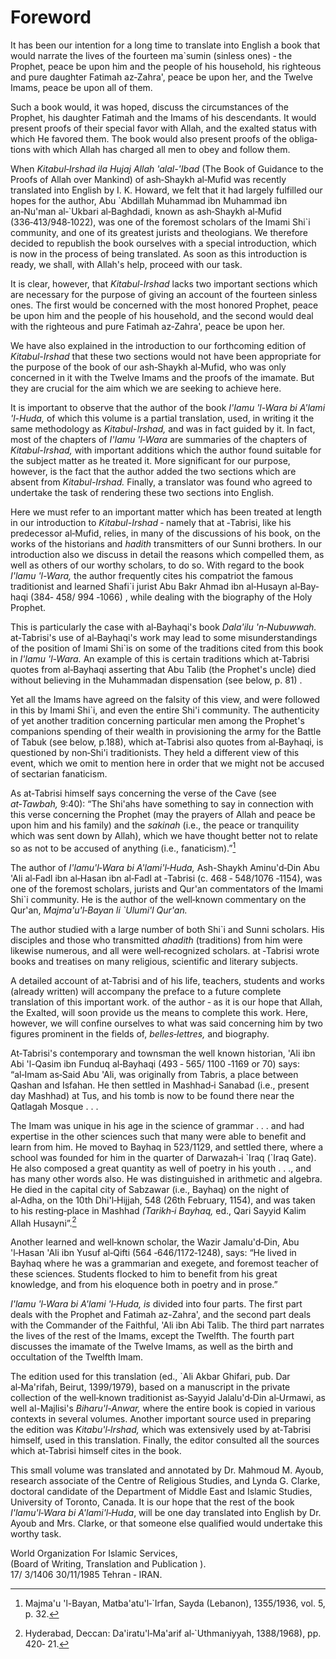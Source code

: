 Foreword
========

It has been our intention for a long time to translate into English a
book that would narrate the lives of the fourteen ma\`sumin (sinless
ones) ‑ the Prophet, peace be upon him and the people of his household,
his righteous and pure daughter Fatimah az‑Zahra', peace be upon her,
and the Twelve Imams, peace be upon all of them.

Such a book would, it was hoped, discuss the circumstances of the
Prophet, his daughter Fatimah and the Imams of his descendants. It would
present proofs of their special favor with Allah, and the exalted status
with which He favored them. The book would also present proofs of the
obliga­tions with which Allah has charged all men to obey and follow
them.

When *Kitabul‑Irshad ila Hujaj* *Allah 'alal-'Ibad* (The Book of
Guidance to the Proofs of Allah over Mankind) of ash‑Shaykh al‑Mufid was
recently translated into English by I. K. Howard, we felt that it had
largely fulfilled our hopes for the author, Abu \`Abdillah Muhammad ibn
Muhammad ibn an‑Nu'man al‑\`Ukbari al‑Baghdadi, known as ash‑Shaykh
al‑Mufid (336‑413/948‑1022), was one of the foremost scholars of the
Imami Shi\`i community, and one of its greatest jurists and theologians.
We therefore decided to republish the book ourselves with a special
introduction, which is now in the process of being translated. As soon
as this introduction is ready, we shall, with Allah's help, proceed with
our task.

It is clear, however, that *Kitabul-Irshad* lacks two important sections
which are necessary for the purpose of giving an account of the fourteen
sinless ones. The first would be concerned with the most honored
Prophet, peace be upon him and the people of his household, and the
second would deal with the righteous and pure Fatimah az‑Zahra', peace
be upon her.

We have also explained in the introduction to our forthcoming edition of
*Kitabul-Irshad* that these two sections would not have been
ap­propriate for the purpose of the book of our ash‑Shaykh al‑Mufid, who
was only concerned in it with the Twelve Imams and the proofs of the
imamate. But they are crucial for the aim which we are seeking to
achieve here.

It is important to observe that the author of the book *I'Iamu 'l-Wara
bi A'lami 'l-Huda,* of which this volume is a partial translation, used,
in writing it the same methodology as *Kitabul-Irshad,* and was in fact
guided by it. In fact, most of the chapters of *I'Iamu 'l‑Wara* are
summaries of the chapters of *Kitabul-Irshad,* with important additions
which the author found suitable for the subject matter as he treated it.
More significant for our purpose, however, is the fact that the author
added the two sections which are absent from *Kitabul-Irshad.* Finally,
a translator was found who agreed to undertake the task of rendering
these two sections into English.

Here we must refer to an important matter which has been treated at
length in our introduction to *Kitabul-Irshad* ‑ namely that at
‑Tabrisi, like his predecessor al‑Mufid, relies, in many of the
discussions of his book, on the works of the historians and *hadith*
transmitters of our Sunni brothers. In our introduction also we discuss
in detail the reasons which compelled them, as well as others of our
worthy scholars, to do so. With regard to the book *I'lamu 'l-Wara,* the
author frequently cites his compatriot the famous traditionist and
learned Shafi\`i jurist Abu Bakr Ahmad ibn al‑Husayn al‑Bay­haqi (384‑
458/ 994 ‑1066) , while dealing with the biogra­phy of the Holy Prophet.

This is particularly the case with al‑Bayhaqi's book *Dala'ilu
'n‑Nubuwwah.* at‑Tabrisi's use of al‑Bayhaqi's work may lead to some
misunderstandings of the position of Imami Shi\`is on some of the
traditions cited from this book in *I'lamu 'l-Wara.* An example of this
is certain traditions which at‑Tabrisi quotes from al‑Bayhaqi asserting
that Abu Talib (the Prophet's uncle) died without believing in the
Muhammadan dispensation (see below, p. 81) .

Yet all the Imams have agreed on the falsity of this view, and were
followed in this by Imami Shi\`i, and even the entire Shi'i community.
The authenticity of yet another tradition concerning particular men
among the Prophet's companions spending of their wealth in provisioning
the army for the Battle of Tabuk (see below, p.188), which at‑Tabrisi
also quotes from al‑Bayhaqi, is questioned by non‑Shi'i tradi­tionists.
They held a different view of this event, which we omit to mention here
in order that we might not be accused of sectarian fanaticism.

As at‑Tabrisi himself says concerning the verse of the Cave (see
*at‑Tawbah,* 9:40): “The Shi'ahs have something to say in connection
with this verse concerning the Prophet (may the prayers of Allah and
peace be upon him and his family) and the *sakinah* (i.e., the peace or
tranquility which was sent down by Allah), which we have thought better
not to relate so as not to be accused of anything (i.e.,
fanaticism).”[^1]

The author of *I'lamu'l‑Wara bi A'lami'l‑Huda,* Ash-­Shaykh Aminu'd‑Din
Abu 'Ali al‑Fadl ibn al‑Hasan ibn al‑Fadl at ‑Tabrisi (c. 468 ‑ 548/1076
‑1154), was one of the foremost scholars, jurists and Qur'an
commentators of the Imami Shi\`i community. He is the author of the
well‑known commentary on the Qur'an, *Majma'u'l‑Bayan li \`Ulumi'l
Qur'an.*

The author studied with a large number of both Shi\`i and Sunni
scholars. His disciples and those who transmitted *ahadith* (traditions)
from him were likewise numerous, and all were well‑recognized scholars.
at ‑Tabrisi wrote books and treatises on many religious, scientific and
literary subjects.

A detailed account of at‑Tabrisi and of his life, teachers, students and
works (already written) will accompany the preface to a future complete
translation of this important work. of the author ‑ as it is our hope
that Allah, the Ex­alted, will soon provide us the means to complete
this work. Here, however, we will confine ourselves to what was said
concerning him by two figures prominent in the fields of,
*belles‑lettres,* and biography.

At‑Tabrisi's contemporary and townsman the well known historian, 'Ali
ibn Abi 'l-Qasim ibn Funduq al‑Bay­haqi (493 ‑ 565/ 1100 ‑1169 or 70)
says: “al‑Imam as‑Said Abu 'Ali, was originally from Tabris, a place
between Qashan and Isfahan. He then settled in Mashhad‑i Sanabad (i.e.,
present day Mashhad) at Tus, and his tomb is now to be found there near
the Qatlagah Mosque . . .

The Imam was unique in his age in the science of grammar . . . and had
expertise in the other sciences such that many were able to benefit and
learn from him. He moved to Bayhaq in 523/1129, and settled there, where
a school was founded for him in the quarter of Darwazah‑i \`Iraq (\`Iraq
Gate). He also composed a great quantity as well of poetry in his youth
. . ., and has many other words also. He was distin­guished in
arithmetic and algebra. He died in the capital city of Sabzawar (i.e.,
Bayhaq) on the night of al‑Adha, on the 10th Dhi'l‑Hijjah, 548 (26th
February, 1154), and was taken to his resting‑place in Mashhad
*(Tarikh‑i Bayhaq,* ed., Qari Sayyid Kalim Allah Husayni”.[^2]

Another learned and well‑known scholar, the Wazir Jamalu'd‑Din, Abu
'l‑Hasan 'Ali ibn Yusuf al‑Qifti (564 ‑646/1172‑1248), says: “He lived
in Bayhaq where he was a grammarian and exegete, and foremost teacher of
these sciences. Students flocked to him to benefit from his great
knowledge, and from his eloquence both in poetry and in prose.”

*I'lamu 'l‑Wara bi A'lami 'l‑Huda, is* divided into four parts. The
first part deals with the Prophet and Fatimah az-­Zahra', and the second
part deals with the Commander of the Faithful, 'Ali ibn Abi Talib. The
third part narrates the lives of the rest of the Imams, except the
Twelfth. The fourth part discusses the imamate of the Twelve Imams, as
well as the birth and occultation of the Twelfth lmam.

The edition used for this translation (ed., \`Ali Akbar Ghifari, pub.
Dar al‑Ma'rifah, Beirut, 1399/1979), based on a manuscript in the
private collection of the well‑known traditionist as‑Sayyid Jalalu'd‑Din
al‑Urmawi, as well al-­Majlisi's *Biharu'l-Anwar,* where the entire book
is copied in various contexts in several volumes. Another important
source used in preparing the edition was *Kitabu'l‑Irshad,* which was
extensively used by at‑Tabrisi himself, used in this translation.
Finally, the editor consulted all the sources which at‑Tabrisi himself
cites in the book.

This small volume was translated and annotated by Dr. Mahmoud M. Ayoub,
research associate of the Centre of Religious Studies, and Lynda G.
Clarke, doctoral candidate of the Department of Middle East and Islamic
Studies, University of Toronto, Canada. It is our hope that the rest of
the book *I'lamu'l‑Wara bi A'lami'l‑Huda*, will be one day translated
into English by Dr. Ayoub and Mrs. Clarke, or that someone else
qualified would undertake this worthy task.

World Organization For Islamic Services,  
 (Board of Writing, Translation and Publication ).  
 17/ 3/1406 30/11/1985 Tehran ‑ IRAN.

[^1]: Majma'u 'l-Bayan, Matba'atu'l‑\`Irfan, Sayda (Lebanon), 1355/1936,
vol. 5, p. 32.

[^2]: Hyderabad, Deccan: Da'iratu'l‑Ma'arif al‑\`Uthmaniyyah,
1388/1968), pp. 420‑ 21.



